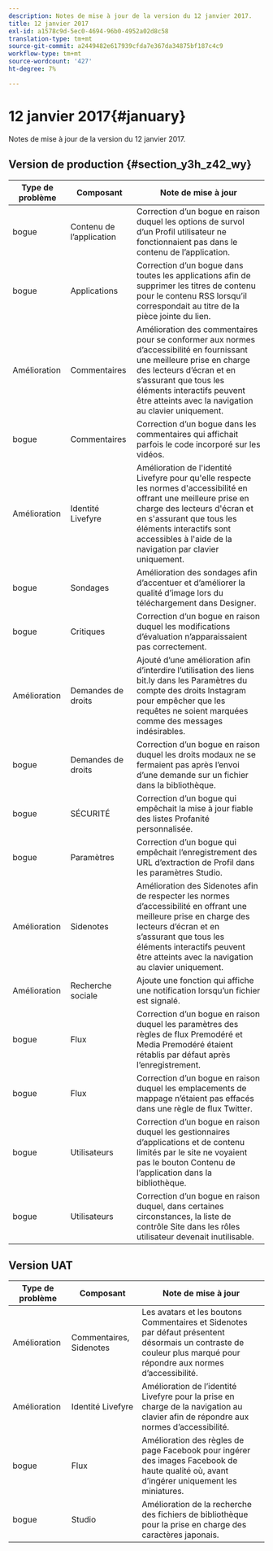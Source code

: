 ```yaml
---
description: Notes de mise à jour de la version du 12 janvier 2017.
title: 12 janvier 2017
exl-id: a1578c9d-5ec0-4694-96b0-4952a02d8c58
translation-type: tm+mt
source-git-commit: a2449482e617939cfda7e367da34875bf187c4c9
workflow-type: tm+mt
source-wordcount: '427'
ht-degree: 7%

---
```


# 12 janvier 2017{#january}

Notes de mise à jour de la version du 12 janvier 2017.

## Version de production {#section_y3h_z42_wy}

| Type de problème | Composant | Note de mise à jour |
|--- |--- |--- |
| bogue | Contenu de l’application | Correction d’un bogue en raison duquel les options de survol d’un Profil utilisateur ne fonctionnaient pas dans le contenu de l’application. |
| bogue | Applications | Correction d’un bogue dans toutes les applications afin de supprimer les titres de contenu pour le contenu RSS lorsqu’il correspondait au titre de la pièce jointe du lien. |
| Amélioration | Commentaires | Amélioration des commentaires pour se conformer aux normes d’accessibilité en fournissant une meilleure prise en charge des lecteurs d’écran et en s’assurant que tous les éléments interactifs peuvent être atteints avec la navigation au clavier uniquement. |
| bogue | Commentaires | Correction d’un bogue dans les commentaires qui affichait parfois le code incorporé sur les vidéos. |
| Amélioration | Identité Livefyre | Amélioration de l&#39;identité Livefyre pour qu&#39;elle respecte les normes d&#39;accessibilité en offrant une meilleure prise en charge des lecteurs d&#39;écran et en s&#39;assurant que tous les éléments interactifs sont accessibles à l&#39;aide de la navigation par clavier uniquement. |
| bogue | Sondages | Amélioration des sondages afin d’accentuer et d’améliorer la qualité d’image lors du téléchargement dans Designer. |
| bogue | Critiques | Correction d’un bogue en raison duquel les modifications d’évaluation n’apparaissaient pas correctement. |
| Amélioration | Demandes de droits | Ajouté d’une amélioration afin d’interdire l’utilisation des liens bit.ly dans les Paramètres du compte des droits Instagram pour empêcher que les requêtes ne soient marquées comme des messages indésirables. |
| bogue | Demandes de droits | Correction d’un bogue en raison duquel les droits modaux ne se fermaient pas après l’envoi d’une demande sur un fichier dans la bibliothèque. |
| bogue | SÉCURITÉ | Correction d’un bogue qui empêchait la mise à jour fiable des listes Profanité personnalisée. |
| bogue | Paramètres | Correction d’un bogue qui empêchait l’enregistrement des URL d’extraction de Profil dans les paramètres Studio. |
| Amélioration | Sidenotes | Amélioration des Sidenotes afin de respecter les normes d’accessibilité en offrant une meilleure prise en charge des lecteurs d’écran et en s’assurant que tous les éléments interactifs peuvent être atteints avec la navigation au clavier uniquement. |
| Amélioration | Recherche sociale | Ajoute une fonction qui affiche une notification lorsqu’un fichier est signalé. |
| bogue | Flux | Correction d’un bogue en raison duquel les paramètres des règles de flux Premodéré et Media Premodéré étaient rétablis par défaut après l’enregistrement. |
| bogue | Flux | Correction d’un bogue en raison duquel les emplacements de mappage n’étaient pas effacés dans une règle de flux Twitter. |
| bogue | Utilisateurs | Correction d’un bogue en raison duquel les gestionnaires d’applications et de contenu limités par le site ne voyaient pas le bouton Contenu de l’application dans la bibliothèque. |
| bogue | Utilisateurs | Correction d’un bogue en raison duquel, dans certaines circonstances, la liste de contrôle Site dans les rôles utilisateur devenait inutilisable. |


## Version UAT

| Type de problème | Composant | Note de mise à jour |
|--- |--- |--- |
| Amélioration | Commentaires, Sidenotes | Les avatars et les boutons Commentaires et Sidenotes par défaut présentent désormais un contraste de couleur plus marqué pour répondre aux normes d’accessibilité. |
| Amélioration | Identité Livefyre | Amélioration de l’identité Livefyre pour la prise en charge de la navigation au clavier afin de répondre aux normes d’accessibilité. |
| bogue | Flux | Amélioration des règles de page Facebook pour ingérer des images Facebook de haute qualité où, avant d’ingérer uniquement les miniatures. |
| bogue | Studio | Amélioration de la recherche des fichiers de bibliothèque pour la prise en charge des caractères japonais. |
